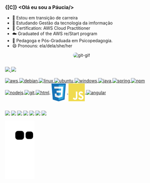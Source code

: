 ### {[C]} <Olá eu sou a Páucia/>

- 🔭 Estou em transição de carreira
- 🌱 Estudando Gestão da tecnologia da imformação
- 🏅 Certification: AWS Cloud Practitioner
- ☁️ Graduated of the AWS re/Start program
- 👩‍ Pedagoga e Pós-Graduada em Psicopedagogia.
- 😄 Pronouns: ela/dela/she/her

<div  align="center">
 <img alt="git-gif" height="150" style="border-radius:50px;" src="https://github.blog/wp-content/uploads/2018/10/46896184-b679fc80-ce30-11e8-88bf-921e9b788f7c.gif?resize=200%2C200">
</div> 

##

<div>

 <a href="https://github.com/paucia-lisboa">
  <img height="180em" src="github-readme-stats-wheat-psi.vercel.app/api?username=paucia-lisboa&show_icons=true&theme=dark&include_all_commits=true&count_private=true"/>
  <img height="180em" src="https://github-readme-stats.vercel.app/api/top-langs/?username=paucia-lisboa&layout=copaucia-lisboampact&langs_count=7&theme=dark"/>
</div>

<div style="display: inline_block"><br>
 <img align="center" alt="aws" height="65" width="60" src="https://user-images.githubusercontent.com/91704169/191961752-ad1d9b23-fa5a-4ccf-bbf3-0689bf54b0bf.png"/>
 <img align="center" alt="debian" height="65" width="50" src="https://cdn.jsdelivr.net/gh/devicons/devicon/icons/debian/debian-original.svg">
 <img align="center" alt="linux" height="65" width="60" src="https://cdn.jsdelivr.net/gh/devicons/devicon/icons/linux/linux-original.svg">
 <img align="center" alt="ubuntu" height="65" width="60" src="https://cdn.jsdelivr.net/gh/devicons/devicon/icons/ubuntu/ubuntu-plain.svg">
 <img align="center" alt="windows" height="65" width="60" src="https://cdn.jsdelivr.net/gh/devicons/devicon/icons/windows8/windows8-original.svg">   
 <img align="center" alt="java" height="65" width="60" src="https://cdn.jsdelivr.net/gh/devicons/devicon/icons/java/java-original.svg">
 <img align="center" alt="spring" height="65" width="60" src="https://cdn.jsdelivr.net/gh/devicons/devicon/icons/spring/spring-original.svg" />
 <img align="center" alt="npm" height="60" width="55" src="https://cdn.jsdelivr.net/gh/devicons/devicon/icons/npm/npm-original-wordmark.svg">
 <img align="center" alt="nodejs" height="60" width="55" src="https://cdn.jsdelivr.net/gh/devicons/devicon/icons/nodejs/nodejs-original.svg">
 <img align="center" alt="git" height="60" width="55" src="https://cdn.jsdelivr.net/gh/devicons/devicon/icons/git/git-original.svg">  
 <img align="center" alt="html" height="60" width="55" src="https://cdn.jsdelivr.net/gh/devicons/devicon/icons/html5/html5-original.svg">
 <img align="center" alt="css" height="60" width="55" src="https://raw.githubusercontent.com/devicons/devicon/master/icons/css3/css3-original.svg"> 
 <img align="center" alt="js" height="60" width="55" src="https://raw.githubusercontent.com/devicons/devicon/master/icons/javascript/javascript-plain.svg">
 <img align="center" alt="angular" height="65" width="60" src="https://cdn.jsdelivr.net/gh/devicons/devicon/icons/angularjs/angularjs-original.svg">
</div>

##

<div>
 <a href="https://www.linkedin.com/in/paucia-lisboa" target="_blank"><img src="https://img.shields.io/badge/-LinkedIn-%230077B5?style=for-the-badge&logo=linkedin&logoColor=white" target="_blank"></a>
 <a href="https://twitter.com/paucinha" target="_blank"><img src="https://img.shields.io/badge/-Twitter-%230077B5?style=for-the-badge&logo=Twitter&logoColor=white" target="_blank"></a>
 <a href = "mailto:paucialisboa@gmail.com"><img src="https://img.shields.io/badge/Gmail-D14836?style=for-the-badge&logo=gmail&logoColor=white" target="_blank"></a>
 <a href="https://discord.com/" target="_blank"><img src="https://img.shields.io/badge/Discord-7289DA?style=for-the-badge&logo=discord&logoColor=white" target="_blank"></a>
 <a href="mailto:paucia.renan@cs365.online" target="_blank"><img src="https://img.shields.io/badge/Microsoft_Teams-6264A7?style=for-the-badge&logo=microsoft-teams&logoColor=white" target="_blank"></a>
 <a href="https://www.instagram.com/paucinha/" target="_blank"><img src="https://img.shields.io/badge/-Instagram-%23E4405F?style=for-the-badge&logo=instagram&logoColor=white" target="_blank"></a>
 <a href="https://www.twitch.tv/paucinha" target="_blank"><img src="https://img.shields.io/badge/Twitch-9146FF?style=for-the-badge&logo=twitch&logoColor=white" target="_blank"></a>
</div>


<div>
 
 ![Snake animation](https://github.com/paucinha/paucinha/blob/output/github-contribution-grid-snake.svg)

 
</div>


